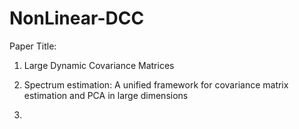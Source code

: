 # NonLinear-DCC

Paper Title: 

1. Large Dynamic Covariance Matrices

2. Spectrum estimation: A unified framework for covariance matrix estimation and PCA in large dimensions

3. 

